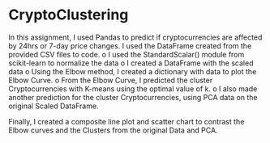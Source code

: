 # CryptoClustering

In this assignment, I used Pandas to predict if cryptocurrencies are affected by 24hrs or 7-day price changes. 
I used the DataFrame created from the provided CSV files to code. 
    o	I used the StandardScalar() module from scikit-learn to normalize the data
    o	I created a DataFrame with the scaled data 
    o	Using the Elbow method, I created a dictionary with data to plot the Elbow Curve.
    o	From the Elbow Curve, I predicted the cluster Cryptocurrencies with K-means using the optimal value of k.
    o	I also made another prediction for the cluster Cryptocurrencies, using PCA data on the original Scaled DataFrame.

Finally, I created a composite line plot and scatter chart to contrast the Elbow curves and the Clusters from the original Data and PCA.
